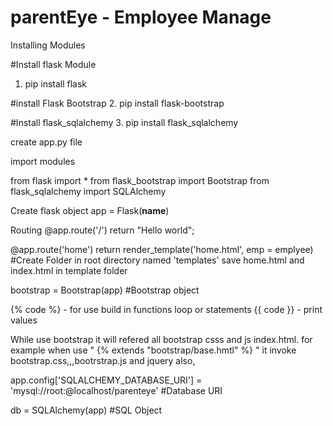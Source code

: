 # parentEye - Employee Manage

Installing Modules 

#Install flask Module
1. pip install flask

#install Flask Bootstrap
2. pip install flask-bootstrap

#Install flask_sqlalchemy
3. pip install flask_sqlalchemy
 
 create app.py file
 
import modules
 
from flask import *
from flask_bootstrap import Bootstrap 
from flask_sqlalchemy import SQLAlchemy
 
Create flask object
app = Flask(__name__)
 
Routing
@app.route('/')
  return "Hello world";

@app.route('home')
  return render_template('home.html', emp = emplyee) #Create Folder in root directory named 'templates' save home.html and index.html in template folder


bootstrap = Bootstrap(app) #Bootstrap object

{% code %} - for use build in functions loop or statements
{{ code }} - print values 

While use bootstrap it will refered all bootstrap csss and js index.html.
for example when use " {% extends "bootstrap/base.hmtl" %} " it invoke bootstrap.css,,,bootrstrap.js and jquery also,


app.config['SQLALCHEMY_DATABASE_URI'] = 'mysql://root:@localhost/parenteye' #Database URI

db = SQLAlchemy(app) #SQL Object


